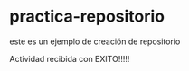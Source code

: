 # practica-repositorio
este es un ejemplo de creación de repositorio

Actividad recibida con EXITO!!!!!
